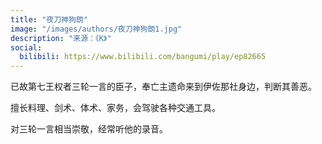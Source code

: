 ```yaml
---
title: "夜刀神狗朗"
image: "/images/authors/夜刀神狗朗1.jpg"
description: "来源：《K》"
social:
  bilibili: https://www.bilibili.com/bangumi/play/ep82665
---
```


已故第七王权者三轮一言的臣子，奉亡主遗命来到伊佐那社身边，判断其善恶。

擅长料理、剑术、体术、家务，会驾驶各种交通工具。

对三轮一言相当崇敬，经常听他的录音。
